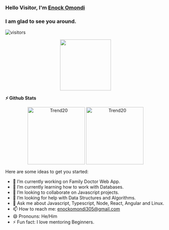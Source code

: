 ### Hello Visitor, I'm [Enock Omondi](https://devenockio.netlify.app/)

### I am glad to see you around.

![visitors](https://visitor-badge.glitch.me/badge?page_id=${your.username}.${your.repo.id})

<p align="middle">
<img height="160em" src="https://github-readme-stats.vercel.app/api?username=Trend20&show_icons=true&hide_border=true&&count_private=true&include_all_commits=true&show_icons=true&theme=gotham" />

<!-- <img src="https://github-readme-stats.vercel.app/api/top-langs/?username=Trend20&langs_count=10&hide=rust&layout=compact" /> -->
  <summary><b>⚡ Github Stats</b></summary>
<p align="center"><img height="180em" src="https://github-readme-stats.vercel.app/api?username=Trend20&hide_border=true&count_private=true&show_icons=true&theme=radical" alt="Trend20" align = "center"/>
<img height="180em" src="https://github-readme-stats.vercel.app/api/top-langs?username=Trend20&show_icons=true&locale=en&layout=compact&hide_border=true&theme=radical" alt="Trend20" align = "center"/></p>

</p>

Here are some ideas to get you started:

- 🔭 I’m currently working on Family Doctor Web App.
- 🌱 I’m currently learning how to work with Databases.
- 👯 I’m looking to collaborate on Javascript projects.
- 🤔 I’m looking for help with Data Structures and Algorithms.
- 💬 Ask me about Javascript, Typescript, Node, React, Angular and Linux.
- 📫 How to reach me: enockomondi305@gmail.com
- 😄 Pronouns: He/Him
- ⚡ Fun fact: I love mentoring Beginners.
